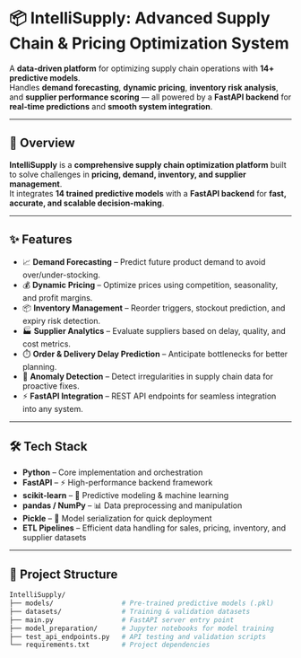 # 📦 IntelliSupply: Advanced Supply Chain & Pricing Optimization System

A **data-driven platform** for optimizing supply chain operations with **14+ predictive models**.  
Handles **demand forecasting**, **dynamic pricing**, **inventory risk analysis**, and **supplier performance scoring** — all powered by a **FastAPI backend** for **real-time predictions** and **smooth system integration**.

---

## 🌟 Overview
**IntelliSupply** is a **comprehensive supply chain optimization platform** built to solve challenges in **pricing, demand, inventory, and supplier management**.  
It integrates **14 trained predictive models** with a **FastAPI backend** for **fast, accurate, and scalable decision-making**.

---

## ✨ Features
- 📈 **Demand Forecasting** – Predict future product demand to avoid over/under-stocking.
- 💰 **Dynamic Pricing** – Optimize prices using competition, seasonality, and profit margins.
- 📦 **Inventory Management** – Reorder triggers, stockout prediction, and expiry risk detection.
- 🏭 **Supplier Analytics** – Evaluate suppliers based on delay, quality, and cost metrics.
- ⏱️ **Order & Delivery Delay Prediction** – Anticipate bottlenecks for better planning.
- 🧩 **Anomaly Detection** – Detect irregularities in supply chain data for proactive fixes.
- ⚡ **FastAPI Integration** – REST API endpoints for seamless integration into any system.

---

## 🛠 Tech Stack
- **Python** – Core implementation and orchestration
- **FastAPI** – ⚡ High-performance backend framework
- **scikit-learn** – 🧠 Predictive modeling & machine learning
- **pandas / NumPy** – 📊 Data preprocessing and manipulation
- **Pickle** – 🔐 Model serialization for quick deployment
- **ETL Pipelines** – Efficient data handling for sales, pricing, inventory, and supplier datasets

---

## 📂 Project Structure
```bash
IntelliSupply/
├── models/                 # Pre-trained predictive models (.pkl)
├── datasets/               # Training & validation datasets
├── main.py                 # FastAPI server entry point
├── model_preparation/      # Jupyter notebooks for model training
├── test_api_endpoints.py   # API testing and validation scripts
└── requirements.txt        # Project dependencies
